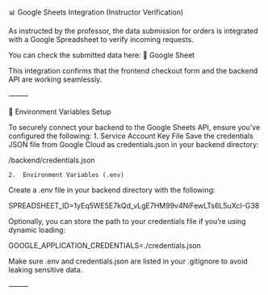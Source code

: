 📊 Google Sheets Integration (Instructor Verification)

As instructed by the professor, the data submission for orders is integrated with a Google Spreadsheet to verify incoming requests.

You can check the submitted data here:
🔗 Google Sheet

This integration confirms that the frontend checkout form and the backend API are working seamlessly.

⸻

🔐 Environment Variables Setup

To securely connect your backend to the Google Sheets API, ensure you’ve configured the following:
	1.	Service Account Key File
Save the credentials JSON file from Google Cloud as credentials.json in your backend directory:

/backend/credentials.json


	2.	Environment Variables (.env)
Create a .env file in your backend directory with the following:

SPREADSHEET_ID=1yEq5WE5E7kQd_vLgE7HM99v4NiFewLTs6L5uXcI-G38

Optionally, you can store the path to your credentials file if you’re using dynamic loading:

GOOGLE_APPLICATION_CREDENTIALS=./credentials.json



Make sure .env and credentials.json are listed in your .gitignore to avoid leaking sensitive data.

⸻

